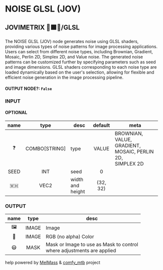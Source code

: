 # NOISE GLSL (JOV)

## JOVIMETRIX 🔺🟩🔵/GLSL

The NOISE GLSL (JOV) node generates noise using GLSL shaders, providing various types of noise patterns for image processing applications. Users can select from different noise types, including Brownian, Gradient, Mosaic, Perlin 2D, Simplex 2D, and Value noise. The generated noise patterns can be customized further by specifying parameters such as seed and image dimensions. GLSL shaders corresponding to each noise type are loaded dynamically based on the user's selection, allowing for flexible and efficient noise generation in the image processing pipeline.

#### OUTPUT NODE?: `False`

### INPUT

#### OPTIONAL

name|type|desc|default|meta
:---:|:---:|---|:---:|---
❓| COMBO[STRING] | type | VALUE | BROWNIAN, VALUE, GRADIENT, MOSAIC, PERLIN 2D,<br>SIMPLEX 2D
SEED| INT | seed | 0 | 
🇼🇭| VEC2 | width and height | (32, 32) | 

### OUTPUT

name|type|desc
:---:|:---:|---
🖼️| IMAGE | Image 
🌈| IMAGE | RGB (no alpha) Color 
😷| MASK | Mask or Image to use as Mask to control<br>where adjustments are applied 

help powered by [MelMass](https://github.com/melMass) & [comfy_mtb](https://github.com/melMass/comfy_mtb) project